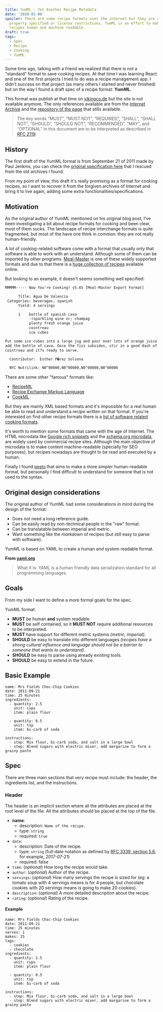 ```yaml
---
title: YumML - Yet Another Recipe Metadata
date: '2020-01-06'
spoiler: There are some recipe formats over the internet but they are old, not
  properly specified or license restrictions. YumML is an effort to make cooking
  recipes human and machine readable.
draft: true
tags:
  - Spec
  - Recipe
  - Cooking
  - YumML
---
```


Some time ago, talking with a friend we realized that there is not a "standard"
format to save cooking recipes. At that time I was learning React and one of the
first projects I tried to do was a recipe management app. I didn't success on
that project (as many others I started and never finished) but on the way I
found a draft spec of a recipe format: **YumML**.

This format was publish at that time on [vikingco.de](http://vikingco.de/) but
the site is not available anymore. The only references available are from the
[Internet Archive](https://web.archive.org/web/20160730232450/http://vikingco.de/)
and the [repository of the page](https://github.com/vikingcode/vikingcode.github.io)
that stills available.

> The key words “MUST”, “MUST NOT”, “REQUIRED”, “SHALL”, “SHALL NOT”, “SHOULD”,
> “SHOULD NOT”, “RECOMMENDED”, “MAY”, and “OPTIONAL” in this document are to be
> interpreted as described in [RFC 2119](https://tools.ietf.org/html/rfc2119).

## History

The first draft of the YumML format is from September 21 of 2011 made by Paul
Jenkins, you can check the [original specification here](./original-yumml.md)
that I rescued from the old archives I found.

From my point of view, this draft it's really promising as a format for cooking
recipes, so I want to recover it from the forgiven archives of Internet and bring
it to live again, adding some extra functionalities/specifications.

## Motivation

As the original author of YumML mentioned on his original blog post, I've been
investigating a bit about recipe formats for cooking and been clear, most of
them sucks. The landscape of recipe interchange formats is quite fragmented, but
most of the have one think in common: they are not really human-friendly.

A lot of cooking-related software come with a format that usually only that
software is able to work with an understand. Although some of them can be
imported by other programs.
[Meal-Master](http://web.archive.org/web/20151029032924/http://episoft.home.comcast.net:80/~episoft/)
is one of these widely supported formats and due to that there is a
[huge collection of recipes](http://www.ffts.com/recipes.htm) available online.

But looking to an example, it doesn't seems something well specified:

```txt
MMMMM----- Now You're Cooking! v5.65 [Meal-Master Export Format]

      Title: Agua De Valencia
 Categories: beverages, spanish
      Yield: 4 servings

      1    bottle of spanish cava
           -(sparkling wine or; champag
           plenty fresh orange juice
           cointreau
           ice cubes

Put some ice cubes into a large jug and pour over lots of orange juice. Now
add the bottle of cava. Once the fizz subsides, stir in a good dash of the
cointreau and it?s ready to serve.

  Contributor:  Esther P�rez Solsona

  NYC Nutrilink: N0^00000,N0^00000,N0^00000,N0^00000
```

There are some other "famous" formats like:

- [RecipeML](http://www.formatdata.com/recipeml/index.html)
- [Recipe Exchange Markup Language](http://reml.sourceforge.net/)
- [CookML](http://www.kalorio.de/index.php?Mod=Ac&Cap=CE&SCa=../cml/CookML_EN)

But they are mainly XML based formats and it's impossible for a real human be
able to read and understand a recipe written on that format. If you're
interested on find other recipe formats there is a
[list of software related cooking formats](http://microformats.org/wiki/recipe-formats).

It's worth to mention some formats that came with the age of Internet. The HTML
microdata like [Google rich snippets](https://developers.google.com/search/docs/data-types/recipe)
and the [schema.org microdata](http://schema.org/Recipe), are widely used by
commercial recipe sites. Although the main objective of microdata is to make
content machine-readable (specially for SEO purposes), but recipes nowadays are
thought to be read and executed by a human.

Finally I found [pesto](https://6xq.net/pesto/) that aims to make a more
simpler human-readable format, but personally I find difficult to understand
for someone that is not used to the syntax.

## Original design considerations

The original author of YumML had some considerations in mind during the design
of the format:

- Does not need a long reference guide.
- Can be easily read by non-technical people in the "raw" format.
- Can be translatable between imperial and metric.
- Want something like the _markdown_ of recipes (but still easy to parse with software).

YumML is based on YAML to create a human _and_ system readable format.

**From [yaml.org](https://yaml.org/)**

> What It Is: YAML is a human friendly data serialization standard for all
> programming languages.

## Goals

From my side I want to define a more formal goals for the spec.

YumML format:

- **MUST** be human **and** system readable.
- **MUST** be self contained, so it **MUST NOT** require additional resources to be interpreted.
- **MUST** have support for different metric systems _(metric, imperial)_.
- **SHOULD** be easy to translate into different languages _(recipes have a strong cultural influence and language should not be a barrier to someone that wants to understand)_.
- **SHOULD** be easy to parse using already existing tools.
- **SHOULD** be easy to extend in the future.

## Basic Example

```yumml
name: Mrs Fields Choc-Chip Cookies
date: 2011-09-21
time: 25 minutes
ingredients:
  - quantity: 2.5
    unit: cups
    item: plain flour

  - quantity: 0.5
    unit: tsp
    item: bi-carb of soda

instructions:
  - step: Mix flour, bi-carb soda, and salt in a large bowl
  - step: Blend sugars with electric mixer, add margarine to form a grainy paste
```

## Spec

There are three main sections that very recipe must include: the header, the ingredients list, and the instructions.

### Header

The header is an implicit section where all the attributes are placed at the
root level of the file. All the attributes should be placed at the top of the
file.

- **name**:
  - description: `Name of the recipe.`
  - type: `string`
  - required: `true`
- `date`:
  - description: Date of the recipe.
  - type: `string` (full-date notation as defined by [RFC 3339, section 5.6](https://tools.ietf.org/html/rfc3339#section-5.6), for example, _2017-07-21_)
  - required: false
- `time`: (_optional_) How long the recipe would take.
- `author`: (_optional_) Author of the recipe.
- `servings`: (_optional_) How many servings the recipe is sized for (eg: a
  tomato soup with 4 servings means is for 4 people, but chocolate cookies with
  20 servings means is going to make 20 cookies).
- `description`: (_optional_) A more detailed description about the recipe.
- `rating`: (_optional_) Rating of the recipe.

#### Example

```yumml:1-8
name: Mrs Fields Choc-Chip Cookies
date: 2011-09-21
time: 25 minutes
serves: 1
makes: 25
tags:
  - cookies
  - chocolate
ingredients:
  - quantity: 2.5
    unit: cups
    item: plain flour

  - quantity: 0.5
    unit: tsp
    item: bi-carb of soda

instructions:
  - step: Mix flour, bi-carb soda, and salt in a large bowl
  - step: Blend sugars with electric mixer, add margarine to form a grainy paste
```
